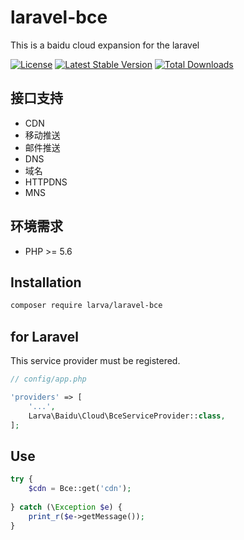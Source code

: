 # laravel-bce

This is a baidu cloud expansion for the laravel

[![License](https://poser.pugx.org/larva/laravel-bce/license.svg)](https://packagist.org/packages/larva/laravel-bce)
[![Latest Stable Version](https://poser.pugx.org/larva/laravel-bce/v/stable.png)](https://packagist.org/packages/larva/laravel-bce)
[![Total Downloads](https://poser.pugx.org/larva/laravel-bce/downloads.png)](https://packagist.org/packages/larva/laravel-bce)

## 接口支持
- CDN
- 移动推送
- 邮件推送
- DNS
- 域名
- HTTPDNS
- MNS

## 环境需求

- PHP >= 5.6

## Installation

```bash
composer require larva/laravel-bce
```

## for Laravel

This service provider must be registered.

```php
// config/app.php

'providers' => [
    '...',
    Larva\Baidu\Cloud\BceServiceProvider::class,
];
```


## Use

```php
try {
	$cdn = Bce::get('cdn');
	
} catch (\Exception $e) {
	print_r($e->getMessage());
}
```
